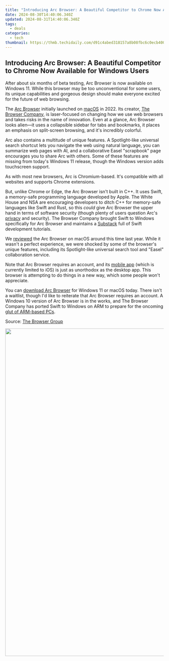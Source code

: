 ```yaml
---
title: "Introducing Arc Browser: A Beautiful Competitor to Chrome Now Available for Windows Users"
date: 2024-08-30T14:40:06.340Z
updated: 2024-08-31T14:40:06.340Z
tags:
  - deals
categories:
  - tech
thumbnail: https://thmb.techidaily.com/d91c4abed318157a8b08fbc6c0ecb400619fc39e3e859b7ef1ec6d0563fa86aa.jpg
---
```


## Introducing Arc Browser: A Beautiful Competitor to Chrome Now Available for Windows Users

After about six months of beta testing, Arc Browser is now available on Windows 11\. While this browser may be too unconventional for some users, its unique capabilities and gorgeous design should make everyone excited for the future of web browsing.

 The [Arc Browser](https://arc.net/) initially launched on [macOS](https://fox-access.techidaily.com/best-hardware-for-high-quality-livestreams-for-2024/) in 2022\. Its creator, [The Browser Company](https://thebrowser.company/), is laser-focused on changing how we use web browsers and takes risks in the name of innovation. Even at a glance, Arc Browser looks alien—it uses a collapsible sidebar for tabs and bookmarks, it places an emphasis on split-screen browsing, and it's incredibly colorful.

 Arc also contains a multitude of unique features. A Spotlight-like universal search shortcut lets you navigate the web using natural language, you can summarize web pages with AI, and a collaborative Easel "scrapbook" page encourages you to share Arc with others. Some of these features are missing from today's Windows 11 release, though the Windows version adds touchscreen support.

 As with most new browsers, Arc is Chromium-based. It's compatible with all websites and supports Chrome extensions.

 But, unlike Chrome or Edge, the Arc Browser isn't built in C++. It uses Swift, a memory-safe programming language developed by Apple. The White House and NSA are encouraging developers to ditch C++ for memory-safe languages like Swift and Rust, so this _could_ give Arc Browser the upper hand in terms of software security (though plenty of users question Arc's [privacy](https://www.reddit.com/r/privacy/comments/17x3rxk/arc%5Fbrowser%5Fprivacy/) and security). The Browser Company brought Swift to Windows specifically for Arc Browser and maintains a [Substack](https://speakinginswift.substack.com/) full of Swift development tutorials.

 We [reviewed](https://instagram-video-recordings.techidaily.com/the-art-of-sharing-horizontals-in-igtvs-vertical-world/) the Arc Browser on macOS around this time last year. While it wasn't a perfect experience, we were shocked by some of the browser's unique features, including its Spotlight-like universal search tool and "Easel" collaboration service.

 Note that Arc Browser requires an account, and its [mobile app](https://apps.apple.com/us/app/arc-search-find-it-faster/id6472513080) (which is currently limited to iOS) is just as unorthodox as the desktop app. This browser is attempting to do things in a new way, which some people won't appreciate.

 You can [download Arc Browser](https://arc.net/) for Windows 11 or macOS today. There isn't a waitlist, though I'd like to reiterate that Arc Browser requires an account. A Windows 10 version of Arc Browser is in the works, and The Browser Company has ported Swift to Windows on ARM to prepare for the oncoming [glut of ARM-based PCs](https://extra-skills.techidaily.com/updated-mobile-mastery-upgrade-photos-elevated-at-no-price/).

 Source: [The Browser Group](https://twitter.com/browsercompany/status/1785309803201405116)

<ins class="adsbygoogle"
     style="display:block"
     data-ad-format="autorelaxed"
     data-ad-client="ca-pub-7571918770474297"
     data-ad-slot="1223367746"></ins>



<ins class="adsbygoogle"
     style="display:block"
     data-ad-client="ca-pub-7571918770474297"
     data-ad-slot="8358498916"
     data-ad-format="auto"
     data-full-width-responsive="true"></ins>



<!-- affiliate ads begin -->
<a href="https://tokenmetrics.sjv.io/c/5597632/1864921/20702" target="_top" id="1864921"><img src="//a.impactradius-go.com/display-ad/20702-1864921" border="0" alt="" width="1251" height="1042"/></a>
<!-- affiliate ads end -->